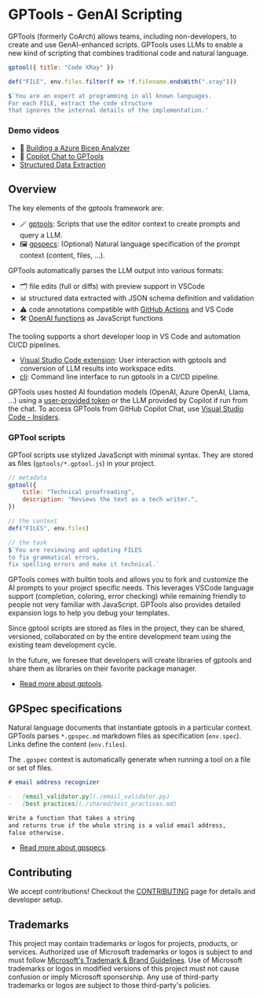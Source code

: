 # GPTools - GenAI Scripting

GPTools (formerly CoArch) allows teams, including non-developers, to create and use GenAI-enhanced scripts. GPTools uses LLMs to enable a new kind of scripting that combines traditional code and natural language.

```js
gptool({ title: "Code XRay" })

def("FILE", env.files.filter(f => !f.filename.endsWith(".xray")))

$`You are an expert at programming in all known languages.
For each FILE, extract the code structure
that ignores the internal details of the implementation.'
```

### Demo videos

-  🔑 [Building a Azure Bicep Analyzer](https://github.com/microsoft/gptools/assets/4175913/d8e9f080-9e47-4667-b10a-ea5b544b1125)
-  💬 [Copilot Chat to GPTools](https://github.com/microsoft/gptools/assets/4175913/7bf8e458-8dac-4021-b820-b95237aad7b8)
-  [Structured Data Extraction](https://github.com/microsoft/gptools/assets/4175913/907ca886-7344-4341-986c-e288148fd501)


## Overview

The key elements of the gptools framework are:

-   🪄 [gptools](./docs/gptools.md): Scripts that use the editor context to create prompts and query a LLM.
-   🖼 [gpspecs](./docs/gpspecs.md): (Optional) Natural language specification of the prompt context (content, files, ...).

GPTools automatically parses the LLM output into various formats:

-   🗂 file edits (full or diffs) with preview support in VSCode
-   📊 structured data extracted with JSON schema definition and validation
-   ⚠️ code annotations compatible with [GitHub Actions](https://docs.github.com/en/actions/using-workflows/workflow-commands-for-github-actions#setting-an-error-message) and VS Code
-   🛠️ [OpenAI functions](https://platform.openai.com/docs/guides/function-calling) as JavaScript functions

The tooling supports a short developer loop in VS Code and automation CI/CD pipelines.

-   [Visual Studio Code extension](./docs/vscode.md): User interaction with gptools and conversion of LLM results into workspace edits.
-   [cli](./docs/cli.md): Command line interface to run gptools in a CI/CD pipeline.

GPTools uses hosted AI foundation models (OpenAI, Azure OpenAI, Llama, ...) using a [user-provided token](./docs/token.md) or the LLM provided by Copilot if run from the chat.
To access GPTools from GitHub Copilot Chat, use [Visual Studio Code - Insiders](https://code.visualstudio.com/insiders/).

### GPTool scripts

GPTool scripts use stylized JavaScript with minimal syntax. They are stored as files (`gptools/*.gptool.js`) in your project.

```js
// metadata
gptool({
    title: "Technical proofreading",
    description: "Reviews the text as a tech writer.",
})

// the context
def("FILES", env.files)

// the task
$`You are reviewing and updating FILES 
to fix grammatical errors, 
fix spelling errors and make it technical.`
```

GPTools comes with builtin tools and allows you to fork and customize the AI prompts to your project specific needs.
This leverages VSCode language support (completion, coloring, error checking)
while remaining friendly to people not very familiar with JavaScript.
GPTools also provides detailed expansion logs to help you debug your templates.

Since gptool scripts are stored as files in the project, they can be shared, versioned, collaborated on by the entire development team
using the existing team development cycle.

In the future, we foresee that developers will create libraries of gptools and share them as libraries on their favorite package manager.

-   [Read more about gptools](./docs/gptools.md).

## GPSpec specifications

Natural language documents that instantiate gptools in a particular context. GPTools parses `*.gpspec.md` markdown files as specification (`env.spec`). Links define the content (`env.files`).

The `.gpspec` context is automatically generate when running a tool on a file or set of files.

```markdown
# email address recognizer

-   [email_validator.py](./email_validator.py)
-   [best practices](./shared/best_practices.md)

Write a function that takes a string
and returns true if the whole string is a valid email address,
false otherwise.
```

-   [Read more about gpspecs](./docs/gpspecs.md).

## Contributing

We accept contributions! Checkout the [CONTRIBUTING](./CONTRIBUTING.md) page for details and developer setup.

## Trademarks

This project may contain trademarks or logos for projects, products, or services. Authorized use of Microsoft
trademarks or logos is subject to and must follow
[Microsoft's Trademark & Brand Guidelines](https://www.microsoft.com/en-us/legal/intellectualproperty/trademarks/usage/general).
Use of Microsoft trademarks or logos in modified versions of this project must not cause confusion or imply Microsoft sponsorship.
Any use of third-party trademarks or logos are subject to those third-party's policies.
